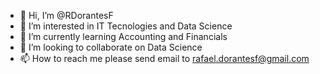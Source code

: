 - 👋 Hi, I’m @RDorantesF
- 👀 I’m interested in IT Tecnologies and Data Science
- 🌱 I’m currently learning Accounting and Financials
- 💞️ I’m looking to collaborate on Data Science
- 📫 How to reach me please send email to rafael.dorantesf@gmail.com

<!---
RDorantesF/RDorantesF is a ✨ special ✨ repository because its `README.md` (this file) appears on your GitHub profile.
You can click the Preview link to take a look at your changes.
--->
